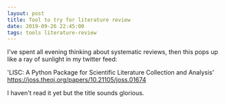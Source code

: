 ```yaml
---
layout: post
title: Tool to try for literature review
date: 2019-09-26 22:45:00
tags: tools literature-review
---
```


I've spent all evening thinking about systematic reviews, then this pops up like a ray of sunlight in my twitter feed:

'LISC: A Python Package for Scientific Literature Collection and Analysis' https://joss.theoj.org/papers/10.21105/joss.01674

I haven't read it yet but the title sounds glorious.
